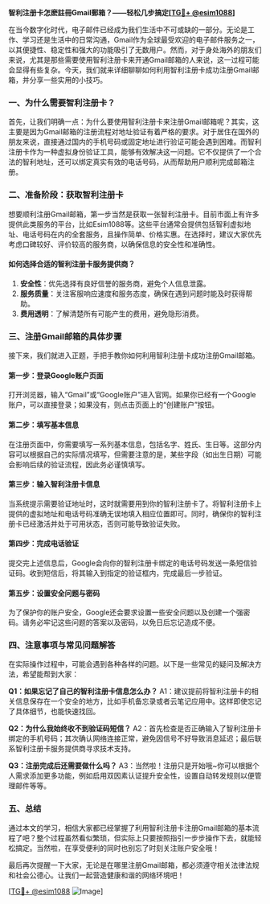 **智利注册卡怎麽註冊Gmail郵箱？——轻松几步搞定[[TG💪+ @esim1088](https://t.me/s/esim1088)]**

在当今数字化时代，电子邮件已经成为我们生活中不可或缺的一部分。无论是工作、学习还是生活中的日常沟通，Gmail作为全球最受欢迎的电子邮件服务之一，以其便捷性、稳定性和强大的功能吸引了无数用户。然而，对于身处海外的朋友们来说，尤其是那些需要使用智利注册卡来开通Gmail邮箱的人来说，这一过程可能会显得有些复杂。今天，我们就来详细聊聊如何利用智利注册卡成功注册Gmail邮箱，并分享一些实用的小技巧。

### 一、为什么需要智利注册卡？

首先，让我们明确一点：为什么要使用智利注册卡来注册Gmail邮箱呢？其实，这主要是因为Gmail邮箱的注册流程对地址验证有着严格的要求。对于居住在国外的朋友来说，直接通过国内的手机号码或固定地址进行验证可能会遇到困难。而智利注册卡作为一种虚拟身份验证工具，能够有效解决这一问题。它不仅提供了一个合法的智利地址，还可以绑定真实有效的电话号码，从而帮助用户顺利完成邮箱注册。

### 二、准备阶段：获取智利注册卡

想要顺利注册Gmail邮箱，第一步当然是获取一张智利注册卡。目前市面上有许多提供此类服务的平台，比如Esim1088等。这些平台通常会提供包括智利虚拟地址、电话号码在内的全套服务，且操作简单、价格实惠。在选择时，建议大家优先考虑口碑较好、评价较高的服务商，以确保信息的安全性和准确性。

#### 如何选择合适的智利注册卡服务提供商？
1. **安全性**：优先选择有良好信誉的服务商，避免个人信息泄露。
2. **服务质量**：关注客服响应速度和服务态度，确保在遇到问题时能及时获得帮助。
3. **费用透明**：了解清楚所有可能产生的费用，避免隐形消费。

### 三、注册Gmail邮箱的具体步骤

接下来，我们就进入正题，手把手教你如何利用智利注册卡成功注册Gmail邮箱。

#### 第一步：登录Google账户页面
打开浏览器，输入“Gmail”或“Google账户”进入官网。如果你已经有一个Google账户，可以直接登录；如果没有，则点击页面上的“创建账户”按钮。

#### 第二步：填写基本信息
在注册页面中，你需要填写一系列基本信息，包括名字、姓氏、生日等。这部分内容可以根据自己的实际情况填写，但需要注意的是，某些字段（如出生日期）可能会影响后续的验证流程，因此务必谨慎填写。

#### 第三步：输入智利注册卡信息
当系统提示需要验证地址时，这时就需要用到你的智利注册卡了。将智利注册卡上提供的虚拟地址和电话号码准确无误地填入相应位置即可。同时，确保你的智利注册卡已经激活并处于可用状态，否则可能导致验证失败。

#### 第四步：完成电话验证
提交完上述信息后，Google会向你的智利注册卡绑定的电话号码发送一条短信验证码。收到短信后，将其输入到指定的验证框内，完成最后一步验证。

#### 第五步：设置安全问题与密码
为了保护你的账户安全，Google还会要求设置一些安全问题以及创建一个强密码。请务必牢记这些问题的答案以及密码，以免日后忘记造成不便。

### 四、注意事项与常见问题解答

在实际操作过程中，可能会遇到各种各样的问题。以下是一些常见的疑问及解决方法，希望能帮到大家：

**Q1：如果忘记了自己的智利注册卡信息怎么办？**
A1：建议提前将智利注册卡的相关信息保存在一个安全的地方，比如手机备忘录或者云笔记应用中。这样即使忘记了具体细节，也能快速找回。

**Q2：为什么我始终收不到验证码短信？**
A2：首先检查是否正确输入了智利注册卡绑定的手机号码；其次确认网络连接正常，避免因信号不好导致消息延迟；最后联系智利注册卡服务提供商寻求技术支持。

**Q3：注册完成后还需要做什么吗？**
A3：当然啦！注册只是开始哦~你可以根据个人需求添加更多功能，例如启用双因素认证提升安全性，设置自动转发规则以便管理邮件等等。

### 五、总结

通过本文的学习，相信大家都已经掌握了利用智利注册卡注册Gmail邮箱的基本流程了吧？整个过程虽然看似繁琐，但实际上只要按照指引一步步操作下去，就能轻松搞定。当然啦，在享受便利的同时也别忘了时刻关注账户安全哦！

最后再次提醒一下大家，无论是在哪里注册Gmail邮箱，都必须遵守相关法律法规和社会公德心。让我们一起营造健康和谐的网络环境吧！

[[TG💪+ @esim1088](https://t.me/s/esim1088) ![Image](https://i.postimg.cc/4NQfJmqS/Snipaste-2025-05-13-00-14-12.png)]